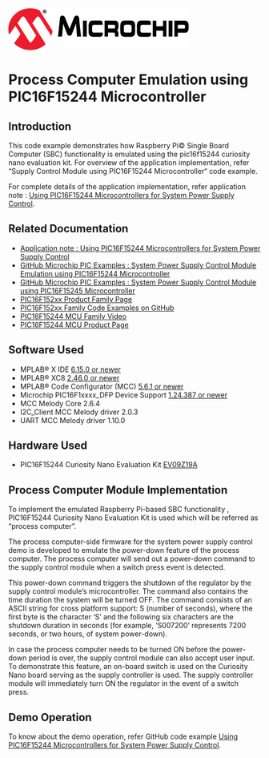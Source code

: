 <!-- Please do not change this logo with link -->

[![MCHP](images/microchip.png)](https://www.microchip.com)

# Process Computer Emulation using PIC16F15244 Microcontroller

## Introduction

This code example demonstrates how Raspberry Pi© Single Board Computer (SBC) functionality is emulated using the pic16f15244 curiosity nano evaluation kit. For overview of the application implementation, refer “Supply Control Module using PIC16F15244 Microcontroller“ code example.

For complete details of the application implementation, refer application note : [Using PIC16F15244 Microcontrollers for System Power Supply Control]( https://www.microchip.com/DS00004121).


## Related Documentation

- [Application note : Using PIC16F15244 Microcontrollers for System Power Supply Control]( https://www.microchip.com/DS00004121)
- [GitHub Microchip PIC Examples : System Power Supply Control Module Emulation using PIC16F15244 Microcontroller](https://github.com/microchip-pic-avr-examples/pic16f15244-cnano-system-power-supply-control-module-mplab-mcc)
- [GitHub Microchip PIC Examples : System Power Supply Control Module using PIC16F15245 Microcontroller](https://github.com/microchip-pic-avr-examples/pic16f15245-system-power-supply-control-module-mplab-mcc)
- [PIC16F152xx Product Family Page](https://www.microchip.com/en-us/products/microcontrollers-and-microprocessors/8-bit-mcus/pic-mcus/pic16f15244)
- [PIC16F152xx Family Code Examples on GitHub](https://github.com/orgs/microchip-pic-avr-examples/repositories?q=pic16f152&type=all&language=&sort=)
- [PIC16F15244 MCU Family Video](https://www.youtube.com/watch?v=nHLv3Th-o-s)
- [PIC16F15244 MCU Product Page](https://www.microchip.com/en-us/product/PIC16F15244)


## Software Used

- MPLAB® X IDE [6.15.0 or newer](http://www.microchip.com/mplab/mplab-x-ide)
- MPLAB® XC8 [2.46.0 or newer](http://www.microchip.com/mplab/compilers)
- MPLAB® Code Configurator (MCC) [5.6.1 or newer](https://www.microchip.com/mplab/mplab-code-configurator)
- Microchip PIC16F1xxxx_DFP Device Support [1.24.387 or newer](https://packs.download.microchip.com)
- MCC Melody Core 2.6.4
- I2C_Client MCC Melody driver 2.0.3
- UART MCC Melody driver 1.10.0


## Hardware Used

- PIC16F15244 Curiosity Nano Evaluation Kit [EV09Z19A](https://www.microchip.com/en-us/development-tool/EV09Z19A)

## Process Computer Module Implementation 

To implement the emulated Raspberry Pi-based SBC functionality , PIC16F15244 Curiosity Nano Evaluation Kit is used which will be referred as “process computer”.

The process computer-side firmware for the system power supply control demo is developed to emulate the power-down feature of the process computer. The process computer will send out a power-down command to the supply control module when a switch press event is detected. 

This power-down command triggers the shutdown of the regulator by the supply control module’s microcontroller. The command also contains the time duration the system will be turned OFF. The command consists of an ASCII string for cross platform support: S (number of seconds), where the first byte is the character ‘S’ and the following six characters are the shutdown duration in seconds (for example, ‘S007200’ represents 7200 seconds, or two hours, of system power-down).

In case the process computer needs to be turned ON before the power-down period is over, the supply control module can also accept user input. To demonstrate this feature, an on-board switch is used on the Curiosity Nano board serving as the supply controller is used. The supply controller module will immediately turn ON the regulator in the event of a switch press.

## Demo Operation

To know about the demo operation, refer GitHub code example [Using PIC16F15244 Microcontrollers for System Power Supply Control]( https://www.microchip.com/DS00004121).

 